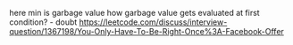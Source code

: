 here min is garbage value how garbage value gets evaluated at first condition? - doubt
https://leetcode.com/discuss/interview-question/1367198/You-Only-Have-To-Be-Right-Once%3A-Facebook-Offer